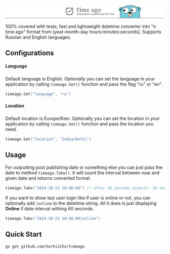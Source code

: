 ![clothing shop](https://github.com/SerhiiCho/timeago/blob/master/.github/example.png?raw=true)

100% covered with tests, fast and lightweight datetime converter into "n time ago" format from [year-month-day hours:minutes:seconds]. Supports Russian and English languages.

## Configurations
##### Language
Default language is English. Optionally you can set the language in your application by calling `timeago.Set()` function and pass the flag "ru" or "en".

```go
timeago.Set("language", "ru")
```

##### Location
Default location is Europe/Kiev. Optionally you can set the location in your application by calling `timeago.Set()` function and pass the location you need.

```go
timeago.Set("location", "India/Delhi")
```

## Usage

For outputting post publishing date or something else you can just pass the date to method `timeago.Take()`. It will count the interval between now and given date and returns converted format.

```go
timeago.Take("2019-10-23 10:46:00") // after 10 seconds outputs: 10 seconds ago
```

If you want to show last user login like if user is online or not, you can optionally add `|online` to the datetime string. All it does is just displaying **Online** if date interval withing 60 seconds.

```go
timeago.Take("2019-10-23 10:46:00|online")
```

## Quick Start

```bash
go get github.com/SerhiiCho/timeago
```
